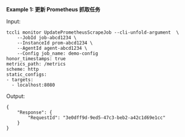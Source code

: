 **Example 1: 更新 Prometheus 抓取任务**



Input: 

```
tccli monitor UpdatePrometheusScrapeJob --cli-unfold-argument  \
    --JobId job-abcd1234 \
    --InstanceId prom-abcd1234 \
    --AgentId agent-abcd1234 \
    --Config job_name: demo-config
honor_timestamps: true
metrics_path: /metrics
scheme: http
static_configs:
- targets:
  - localhost:8080
```

Output: 
```
{
    "Response": {
        "RequestId": "3e0dff9d-9ed5-47c3-beb2-a42c1d69e1cc"
    }
}
```

